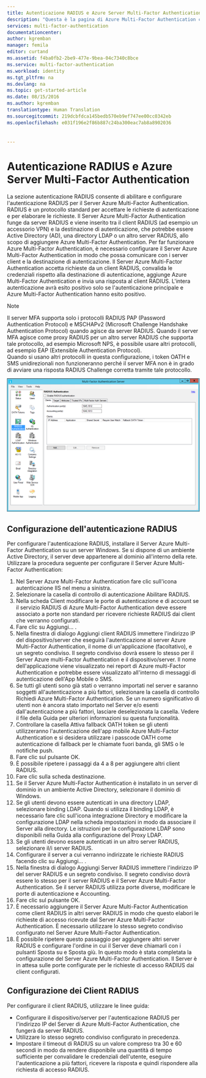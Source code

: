 ```yaml
---
title: Autenticazione RADIUS e Azure Server Multi-Factor Authentication
description: "Questa è la pagina di Azure Multi-Factor Authentication contenente le informazioni utili per distribuire l&quot;autenticazione RADIUS e il server Azure Multi-Factor Authentication."
services: multi-factor-authentication
documentationcenter: 
author: kgremban
manager: femila
editor: curtand
ms.assetid: f4ba0fb2-2be9-477e-9bea-04c7340c8bce
ms.service: multi-factor-authentication
ms.workload: identity
ms.tgt_pltfrm: na
ms.devlang: na
ms.topic: get-started-article
ms.date: 08/15/2016
ms.author: kgremban
translationtype: Human Translation
ms.sourcegitcommit: 219dcbfdca145bedb570eb9ef747ee00cc0342eb
ms.openlocfilehash: e031f196e2f86b887c24ba300eac7ab8a8902036


---
```

# <a name="radius-authentication-and-azure-multifactor-authentication-server"></a>Autenticazione RADIUS e Azure Server Multi-Factor Authentication
La sezione autenticazione RADIUS consente di abilitare e configurare l'autenticazione RADIUS per il Server Azure Multi-Factor Authentication. RADIUS è un protocollo standard per accettare le richieste di autenticazione e per elaborare le richieste. Il Server Azure Multi-Factor Authentication funge da server RADIUS e viene inserito tra il client RADIUS (ad esempio un accessorio VPN) e la destinazione di autenticazione, che potrebbe essere Active Directory (AD), una directory LDAP o un altro server RADIUS, allo scopo di aggiungere Azure Multi-Factor Authentication. Per far funzionare Azure Multi-Factor Authentication, è necessario configurare il Server Azure Multi-Factor Authentication in modo che possa comunicare con i server client e la destinazione di autenticazione. Il Server Azure Multi-Factor Authentication accetta richieste da un client RADIUS, convalida le credenziali rispetto alla destinazione di autenticazione, aggiunge Azure Multi-Factor Authentication e invia una risposta al client RADIUS. L'intera autenticazione avrà esito positivo solo se l'autenticazione principale e Azure Multi-Factor Authentication hanno esito positivo.

> [!NOTE]
> Il server MFA supporta solo i protocolli RADIUS PAP (Password Authentication Protocol) e MSCHAPv2 (Microsoft Challenge Handshake Authentication Protocol) quando agisce da server RADIUS.  Quando il server MFA agisce come proxy RADIUS per un altro server RADIUS che supporta tale protocollo, ad esempio Microsoft NPS, è possibile usare altri protocolli, ad esempio EAP (Extensible Authentication Protocol).
> </br>
>  Quando si usano altri protocolli in questa configurazione, i token OATH e SMS unidirezionali non funzioneranno perché il server MFA non è in grado di avviare una risposta RADIUS Challenge corretta tramite tale protocollo.
> 
> 

![Autenticazione RADIUS](./media/multi-factor-authentication-get-started-server-rdg/radius.png)

## <a name="radius-authentication-configuration"></a>Configurazione dell'autenticazione RADIUS
Per configurare l'autenticazione RADIUS, installare il Server Azure Multi-Factor Authentication su un server Windows. Se si dispone di un ambiente Active Directory, il server deve appartenere al dominio all'interno della rete. Utilizzare la procedura seguente per configurare il Server Azure Multi-Factor Authentication:

1. Nel Server Azure Multi-Factor Authentication fare clic sull'icona autenticazione IIS nel menu a sinistra.
2. Selezionare la casella di controllo di autenticazione Abilitare RADIUS.
3. Nella scheda Client modificare le porte di autenticazione e di account se il servizio RADIUS di Azure Multi-Factor Authentication deve essere associato a porte non standard per ricevere richieste RADIUS dai client che verranno configurati.
4. Fare clic su Aggiungi... .
5. Nella finestra di dialogo Aggiungi client RADIUS immettere l'indirizzo IP del dispositivo/server che eseguirà l'autenticazione al server Azure Multi-Factor Authentication, il nome di un'applicazione (facoltativo), e un segreto condiviso. Il segreto condiviso dovrà essere lo stesso per il Server Azure multi-Factor Authentication e il dispositivo/server. Il nome dell'applicazione viene visualizzato nei report di Azure multi-Factor Authentication e potrebbe essere visualizzato all'interno di messaggi di autenticazione dell'App Mobile o SMS.
6. Se tutti gli utenti sono già stati o verranno importati nel server e saranno soggetti all'autenticazione a più fattori, selezionare la casella di controllo Richiedi Azure Multi-Factor Authentication. Se un numero significativo di utenti non è ancora stato importato nel Server e/o esenti dall'autenticazione a più fattori, lasciare deselezionata la casella. Vedere il file della Guida per ulteriori informazioni su questa funzionalità.
7. Controllare la casella Attiva fallback OATH token se gli utenti utilizzeranno l'autenticazione dell'app mobile Azure Multi-Factor Authentication e si desidera utilizzare i passcode OATH come autenticazione di fallback per le chiamate fuori banda, gli SMS o le notifiche push.
8. Fare clic sul pulsante OK.
9. È possibile ripetere i passaggi da 4 a 8 per aggiungere altri client RADIUS.
10. Fare clic sulla scheda destinazione.
11. Se il Server Azure Multi-Factor Authentication è installato in un server di dominio in un ambiente Active Directory, selezionare il dominio di Windows.
12. Se gli utenti devono essere autenticati in una directory LDAP, selezionare binding LDAP. Quando si utilizza il binding LDAP, è necessario fare clic sull'icona integrazione Directory e modificare la configurazione LDAP nella scheda impostazioni in modo da associare il Server alla directory. Le istruzioni per la configurazione LDAP sono disponibili nella Guida alla configurazione del Proxy LDAP.
13. Se gli utenti devono essere autenticati in un altro server RADIUS, selezionare il/i server RADIUS.
14. Configurare il server a cui verranno indirizzate le richieste RADIUS facendo clic su Aggiungi... .
15. Nella finestra di dialogo Aggiungi Server RADIUS immettere l'indirizzo IP del server RADIUS e un segreto condiviso. Il segreto condiviso dovrà essere lo stesso per il server RADIUS e il Server Azure Multi-Factor Authentication. Se il server RADIUS utilizza porte diverse, modificare le porte di autenticazione e Accounting.
16. Fare clic sul pulsante OK.
17. È necessario aggiungere il Server Azure Multi-Factor Authentication come client RADIUS in altri server RADIUS in modo che questo elabori le richieste di accesso ricevute dal Server Azure Multi-Factor Authentication. È necessario utilizzare lo stesso segreto condiviso configurato nel Server Azure Multi-Factor Authentication.
18. È possibile ripetere questo passaggio per aggiungere altri server RADIUS e configurare l'ordine in cui il Server deve chiamarli con i pulsanti Sposta su e Sposta giù. In questo modo è stata completata la configurazione del Server Azure Multi-Factor Authentication. Il Server è in attesa sulle porte configurate per le richieste di accesso RADIUS dai client configurati.   

## <a name="radius-client-configuration"></a>Configurazione dei Client RADIUS
Per configurare il client RADIUS, utilizzare le linee guida:

* Configurare il dispositivo/server per l'autenticazione RADIUS per l'indirizzo IP del Server di Azure Multi-Factor Authentication, che fungerà da server RADIUS.
* Utilizzare lo stesso segreto condiviso configurato in precedenza.
* Impostare il timeout di RADIUS su un valore compreso tra 30 e 60 secondi in modo da rendere disponibile una quantità di tempo sufficiente per convalidare le credenziali dell'utente, eseguire l'autenticazione a più fattori, ricevere la risposta e quindi rispondere alla richiesta di accesso RADIUS.




<!--HONumber=Nov16_HO2-->


